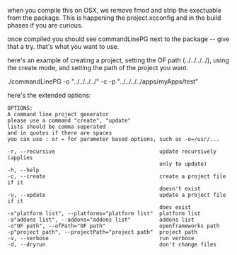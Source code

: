 when you compile this on OSX, we remove fmod and strip the exectuable from the package.  This is happening the project.xcconfig and in the build phases if you are curious. 

once compiled you should see commandLinePG next to the package -- give that a try.  that's what you want to use.

here's an example of creating a project, setting the OF path (../../../../), using the create mode, and setting the path of the project you want.

./commandLinePG -o "../../../../" -c -p "../../../../apps/myApps/test"

here's the extended options: 

	OPTIONS:
	A command line project generator
	please use a command "create", "update"
	lists should be comma seperated
	and in quotes if there are spaces
	you can use : or = for parameter based options, such as -o=/usr/...

	-r, --recursive                                 update recursively (applies
	                                                only to update)
	-h, --help
	-c, --create                                    create a project file if it
	                                                doesn't exist
	-u, --update                                    update a project file if it
	                                                does exist
	-x"platform list", --platforms="platform list"  platform list
	-a"addons list", --addons="addons list"         addons list
	-o"OF path", --ofPath="OF path"                 openframeworks path
	-p"project path", --projectPath="project path"  project path
	-v, --verbose                                   run verbose
	-d, --dryrun                                    don't change files
